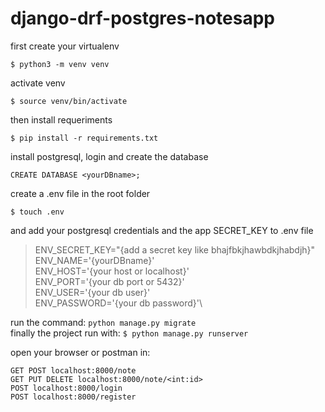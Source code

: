 # django-drf-postgres-notesapp

first create your virtualenv

`$ python3 -m venv venv`

activate venv

`$ source venv/bin/activate`

then install requeriments

`$ pip install -r requirements.txt`

install postgresql, login and create the database

`CREATE DATABASE <yourDBname>;`

create a .env file in the root folder

`$ touch .env`

and add your postgresql credentials and the app SECRET_KEY to .env file

>ENV_SECRET_KEY="{add a secret key like bhajfbkjhawbdkjhabdjh}"\
ENV_NAME='{yourDBname}'\
ENV_HOST='{your host or localhost}'\
ENV_PORT='{your db port or 5432}'\
ENV_USER='{your db user}'\
ENV_PASSWORD='{your db password}'\

run the command:
`python manage.py migrate`\
finally the project run with: 
`$ python manage.py runserver`

open your browser or postman in: 

`GET POST localhost:8000/note`\
`GET PUT DELETE localhost:8000/note/<int:id>`\
`POST localhost:8000/login`\
`POST localhost:8000/register`
